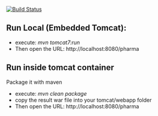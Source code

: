 
[![Build Status](https://travis-ci.org/appikonda/ePharmacy.svg?branch=dev)](https://travis-ci.org/appikonda/ePharmacy)

Run Local (Embedded Tomcat):
----------------
  - execute: *mvn tomcat7:run*
  - Then open the URL: http://localhost:8080/pharma

Run inside tomcat container
-----------------------------
Package it with maven

  - execute: *mvn clean package*
  - copy the result war file into your tomcat/webapp folder
  - Then open the URL: http://localhost:8080/pharma

